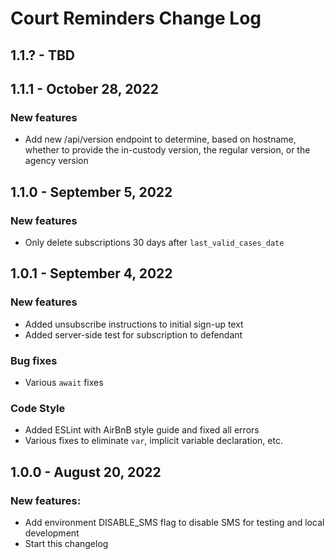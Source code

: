 # Court Reminders Change Log

## 1.1.? - TBD

## 1.1.1 - October 28, 2022
### New features
- Add new /api/version endpoint to determine, based on hostname, whether to provide the in-custody version, the regular version, or the agency version

## 1.1.0 - September 5, 2022
### New features
- Only delete subscriptions 30 days after ```last_valid_cases_date```

## 1.0.1 - September 4, 2022
### New features
- Added unsubscribe instructions to initial sign-up text
- Added server-side test for subscription to defendant
### Bug fixes
- Various ```await``` fixes
### Code Style
- Added ESLint with AirBnB style guide and fixed all errors
- Various fixes to eliminate ```var```, implicit variable declaration, etc.

## 1.0.0 - August 20, 2022

### New features:
- Add environment DISABLE_SMS flag to disable SMS for testing and local development
- Start this changelog